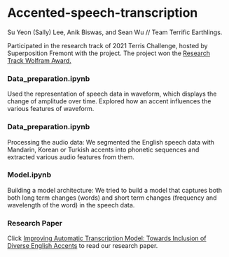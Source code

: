 # Accented-speech-transcription

Su Yeon (Sally) Lee, Anik Biswas, and Sean Wu // Team Terrific Earthlings.

Participated in the research track of 2021 Terris Challenge, hosted by Superposition Fremont with the project. The project won the [Research Track Wolfram Award.](https://docs.google.com/document/d/1fddaLW3ZOoThqh31T2wJBa33ztCrVyaQnbS1C7vZEPY/edit?usp=sharing)

### Data_preparation.ipynb

Used the representation of speech data in waveform, which displays the change of amplitude over time. Explored how an accent influences the various features of waveform.


### Data_preparation.ipynb

Processing the audio data: We segmented the English speech data with Mandarin, Korean or Turkish accents into phonetic sequences and extracted various audio features from them.

### Model.ipynb

Building a model architecture: We tried to build a model that captures both both long term changes (words) and short term changes (frequency and wavelength of the word) in the speech data.


### Research Paper

Click [Improving Automatic Transcription Model: Towards Inclusion of Diverse English Accents](https://drive.google.com/file/d/19s5VJAsTyze33cVrbFXTRYFdTMH78dgX/view?usp=sharing) to read our research paper.


